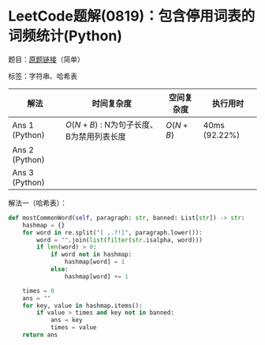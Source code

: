 # LeetCode题解(0819)：包含停用词表的词频统计(Python)

题目：[原题链接](https://leetcode-cn.com/problems/most-common-word/)（简单）

标签：字符串、哈希表

| 解法           | 时间复杂度                              | 空间复杂度 | 执行用时      |
| -------------- | --------------------------------------- | ---------- | ------------- |
| Ans 1 (Python) | $O(N+B)$ : N为句子长度、B为禁用列表长度 | $O(N+B)$   | 40ms (92.22%) |
| Ans 2 (Python) |                                         |            |               |
| Ans 3 (Python) |                                         |            |               |

解法一（哈希表）：

```python
def mostCommonWord(self, paragraph: str, banned: List[str]) -> str:
    hashmap = {}
    for word in re.split("[ ,.?!]", paragraph.lower()):
        word = "".join(list(filter(str.isalpha, word)))
        if len(word) > 0:
            if word not in hashmap:
                hashmap[word] = 1
            else:
                hashmap[word] += 1

    times = 0
    ans = ""
    for key, value in hashmap.items():
        if value > times and key not in banned:
            ans = key
            times = value
    return ans
```